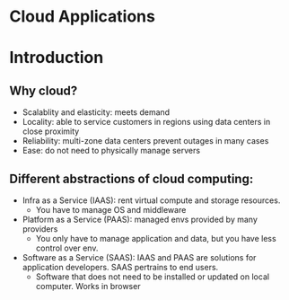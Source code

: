 Cloud Applications
==================
# Introduction
## Why cloud?
* Scalablity and elasticity: meets demand
* Locality: able to service customers in regions using data centers in close proximity
* Reliability: multi-zone data centers prevent outages in many cases
* Ease: do not need to physically manage servers
## Different abstractions of cloud computing:
* Infra as a Service (IAAS): rent virtual compute and storage resources.
  * You have to manage OS and middleware   
* Platform as a Service (PAAS): managed envs provided by many providers
  * You only have to manage application and data, but you have less control over env.   
* Software as a Service (SAAS): IAAS and PAAS are solutions for application developers. SAAS pertrains to end users.
   * Software that does not need to be installed or updated on local computer. Works in browser   


